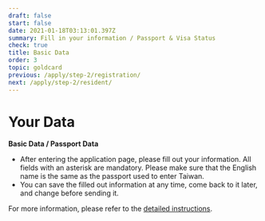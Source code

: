 ```yaml
---
draft: false
start: false
date: 2021-01-18T03:13:01.397Z
summary: Fill in your information / Passport & Visa Status
check: true
title: Basic Data
order: 3
topic: goldcard
previous: /apply/step-2/registration/
next: /apply/step-2/resident/
---
```

# Your Data

**Basic Data / Passport Data**

* After entering the application page, please fill out your information. All fields with an asterisk are mandatory. Please make sure that the English name is the same as the passport used to enter Taiwan.
* You can save the filled out information at any time, come back to it later, and change before sending it.

For more information, please refer to the [detailed instructions](/en/application/#online-application).